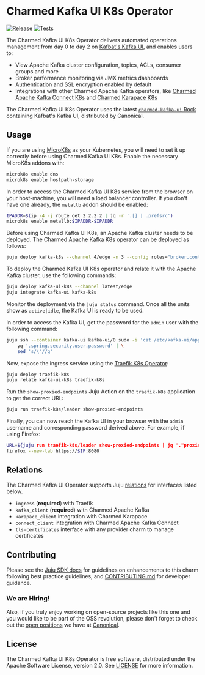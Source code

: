 # Charmed Kafka UI K8s Operator

[![Release](https://github.com/canonical/kafka-ui-k8s-operator/actions/workflows/release.yaml/badge.svg)](https://github.com/canonical/kafka-ui-k8s-operator/actions/workflows/release.yaml)
[![Tests](https://github.com/canonical/kafka-ui-k8s-operator/actions/workflows/ci.yaml/badge.svg?branch=main)](https://github.com/canonical/kafka-ui-k8s-operator/actions/workflows/ci.yaml?query=branch%3Amain)

The Charmed Kafka UI K8s Operator delivers automated operations management from day 0 to day 2 on [Kafbat's Kafka UI](https://github.com/kafbat/kafka-ui-k8s), and enables users to:

- View Apache Kafka cluster configuration, topics, ACLs, consumer groups and more
- Broker performance monitoring via JMX metrics dashboards
- Authentication and SSL encryption enabled by default
- Integrations with other Charmed Apache Kafka operators, like [Charmed Apache Kafka Connect K8s](https://charmhub.io/kafka-connect-k8s) and [Charmed Karapace K8s](https://charmhub.io/karapace-k8s)

The Charmed Kafka UI K8s Operator uses the latest [`charmed-kafka-ui` Rock](https://github.com/canonical/charmed-kafka-ui-rock) containing Kafbat's Kafka UI, distributed by Canonical.

## Usage

If you are using [MicroK8s](https://microk8s.io/docs) as your Kubernetes, you will need to set it up correctly before using Charmed Kafka UI K8s. Enable the necessary MicroK8s addons with:

```bash
microk8s enable dns
microk8s enable hostpath-storage
```

In order to access the Charmed Kafka UI K8s service from the browser on your host-machine, you will need a load balancer controller. If you don't have one already, the `metallb` addon should be enabled:

```bash
IPADDR=$(ip -4 -j route get 2.2.2.2 | jq -r '.[] | .prefsrc')
microk8s enable metallb:$IPADDR-$IPADDR
```

Before using Charmed Kafka UI K8s, an Apache Kafka cluster needs to be deployed. The Charmed Apache Kafka K8s operator can be deployed as follows:

```bash
juju deploy kafka-k8s --channel 4/edge -n 3 --config roles="broker,controller"
```

To deploy the Charmed Kafka UI K8s operator and relate it with the Apache Kafka cluster, use the following commands:

```bash
juju deploy kafka-ui-k8s --channel latest/edge
juju integrate kafka-ui kafka-k8s
```

Monitor the deployment via the `juju status` command. Once all the units show as `active|idle`, the Kafka UI is ready to be used.

In order to access the Kafka UI, get the password for the `admin` user with the following command:

```bash
juju ssh --container kafka-ui kafka-ui/0 sudo -i 'cat /etc/kafka-ui/application-local.yml' 2>/dev/null | \
    yq '.spring.security.user.password' | \
    sed 's/\"//g'
```

Now, expose the ingress service using the [Traefik K8s Operator](https://charmhub.io/traefik-k8s):

```bash
juju deploy traefik-k8s
juju relate kafka-ui-k8s traefik-k8s
```

Run the `show-proxied-endpoints` Juju Action on the `traefik-k8s` application to get the correct URL:

```bash
juju run traefik-k8s/leader show-proxied-endpoints
```

Finally, you can now reach the Kafka UI in your browser with the `admin` username and corresponding password derived above. For example, if using Firefox:

```bash
URL=${juju run traefik-k8s/leader show-proxied-endpoints | jq '."proxied-endpoints"."kafka-ui-k8s".url'}
firefox --new-tab https://$IP:8080
```

## Relations

The Charmed Kafka UI Operator supports Juju [relations](https://documentation.ubuntu.com/juju/latest/reference/relation/) for interfaces listed below.

- `ingress` (**required**) with Traefik
- `kafka_client` (**required**) with Charmed Apache Kafka
- `karapace_client` integration with Charmed Karapace
- `connect_client` integration with Charmed Apache Kafka Connect
- `tls-certificates` interface with any provider charm to manage certificates

## Contributing

Please see the [Juju SDK docs](https://juju.is/docs/sdk) for guidelines on enhancements to this charm following best practice guidelines, and [CONTRIBUTING.md](https://github.com/canonical/kafka-ui-k8-operator/blob/main/CONTRIBUTING.md) for developer guidance.

### We are Hiring!

Also, if you truly enjoy working on open-source projects like this one and you would like to be part of the OSS revolution, please don't forget to check out the [open positions](https://canonical.com/careers/all) we have at [Canonical](https://canonical.com/). 

## License

The Charmed Kafka UI K8s Operator is free software, distributed under the Apache Software License, version 2.0. See [LICENSE](https://github.com/canonical/kafka-ui-k8s-operator/blob/main/LICENSE) for more information.
